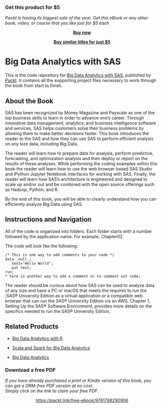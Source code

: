 
### Get this product for $5

<i>Packt is having its biggest sale of the year. Get this eBook or any other book, video, or course that you like just for $5 each</i>


<b><p align='center'>[Buy now](https://packt.link/9781788290906)</p></b>


<b><p align='center'>[Buy similar titles for just $5](https://subscription.packtpub.com/search)</p></b>


# Big Data Analytics with SAS
This is the code repository for [Big Data Analytics with SAS](https://www.packtpub.com/big-data-and-business-intelligence/big-data-analytics-sas?utm_source=github&utm_medium=repository&utm_campaign=9781788290906), published by [Packt](https://www.packtpub.com/?utm_source=github). It contains all the supporting project files necessary to work through the book from start to finish.
## About the Book
SAS has been recognized by Money Magazine and Payscale as one of the top business skills to learn in order to advance one’s career. Through innovative data management, analytics, and business intelligence software and services, SAS helps customers solve their business problems by allowing them to make better decisions faster. This book introduces the reader to the SAS and how they can use SAS to perform efficient analysis on any size data, including Big Data.

The reader will learn how to prepare data for analysis, perform predictive, forecasting, and optimization analysis and then deploy or report on the results of these analyses. While performing the coding examples within this book the reader will learn how to use the web browser based SAS Studio and iPython Jupyter Notebook interfaces for working with SAS. Finally, the reader will learn how SAS’s architecture is engineered and designed to scale up and/or out and be combined with the open source offerings such as Hadoop, Python, and R.

By the end of this book, you will be able to clearly understand how you can efficiently analyze Big Data using SAS.

## Instructions and Navigation
All of the code is organized into folders. Each folder starts with a number followed by the application name. For example, Chapter02.



The code will look like the following:
```
/* This is one way to add comments to your code */
data _null_;
   text="Hello World";
   put text;
run;
* here is another way to add a comment or to comment out code;
```

The reader should be curious about how SAS can be used to analyze data of any size and have a PC or macOS that meets the requires to run the ;SAS® University Edition as a virtual application or a compatible web browser that can run the SAS® University Edition via an AWS. Chapter 1, Setting Up the SAS® Software Environment, provides more details on the specifics needed to run the SAS® University Edition.

## Related Products
* [Big Data Analytics with R](https://www.packtpub.com/big-data-and-business-intelligence/big-data-analytics-r?utm_source=github&utm_medium=repository&utm_campaign=9781786466457)

* [Scala and Spark for Big Data Analytics](https://www.packtpub.com/big-data-and-business-intelligence/scala-and-spark-big-data-analytics?utm_source=github&utm_medium=repository&utm_campaign=9781785280849)

* [Big Data Analytics](https://www.packtpub.com/big-data-and-business-intelligence/big-data-analytics?utm_source=github&utm_medium=repository&utm_campaign=9781785884696)
### Download a free PDF

 <i>If you have already purchased a print or Kindle version of this book, you can get a DRM-free PDF version at no cost.<br>Simply click on the link to claim your free PDF.</i>
<p align="center"> <a href="https://packt.link/free-ebook/9781788290906">https://packt.link/free-ebook/9781788290906 </a> </p>